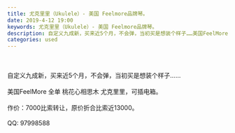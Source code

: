 ```yaml
---
title: 尤克里里（Ukulele）- 美国 Feelmore品牌琴。
date: 2019-4-12 19:00
keywords: 尤克里里（Ukulele）- 美国 Feelmore品牌琴。
description: 自定义九成新，买来近5个月，不会弹，当初买是想装个样子……美国FeelMore全单桃花心相思木尤克里里，可插电箱。作价：7000比索转让，原价折合比索近13000。QQ:97998588
categories: used
---
```

<td class="t_f" id="postmessage_3477266">

<br/>
<br/>
自定义九成新，买来近5个月，不会弹，当初买是想装个样子……<br/>
<br/>
美国FeelMore 全单 桃花心相思木 尤克里里，可插电箱。<br/>
<br/>
作价：7000比索转让，原价折合比索近13000。<br/>
<br/>
QQ: 97998588<br/>
<img alt="" border="0" class="zoom" data-cf-modified-8ad9bb8c55c00228cca78c73-="" file="http://www.flw.ph/data/appbyme/upload/image/201904/12/R2QYIhvOf6B6.jpg" id="aimg_Pq2j9" lazyloadthumb="1" onclick="" onmouseover="" src="http://www.flw.ph/data/appbyme/upload/image/201904/12/R2QYIhvOf6B6.jpg"/><br/>
<br/>
<img alt="" border="0" class="zoom" data-cf-modified-8ad9bb8c55c00228cca78c73-="" file="http://www.flw.ph/data/appbyme/upload/image/201904/12/kloZG6hAed2B.jpg" id="aimg_ZhXgY" lazyloadthumb="1" onclick="" onmouseover="" src="http://www.flw.ph/data/appbyme/upload/image/201904/12/kloZG6hAed2B.jpg"/><br/>
<br/>
</td>
